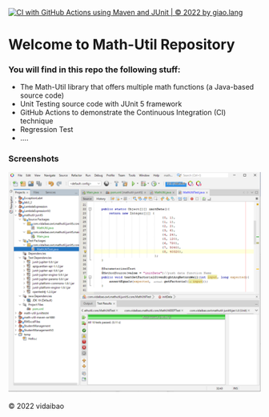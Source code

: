 [![CI with GitHub Actions using Maven and JUnit | © 2022 by giao.lang](https://github.com/vidaibao/mathutil-junit5/actions/workflows/maven-ci.yml/badge.svg)](https://github.com/vidaibao/mathutil-junit5/actions/workflows/maven-ci.yml)

# Welcome to Math-Util Repository
### You will find in this repo the following stuff:
* The Math-Util library that offers multiple math functions (a Java-based source code)
* Unit Testing source code with JUnit 5 framework
* GitHub Actions to demonstrate the Continuous Integration (CI) technique
* Regression Test
* ....

### Screenshots
![TDD & DDT](https://github.com/vidaibao/mathutil-junit5/blob/main/images/DDT%20with%20JUnit5.png)

© 2022 vidaibao